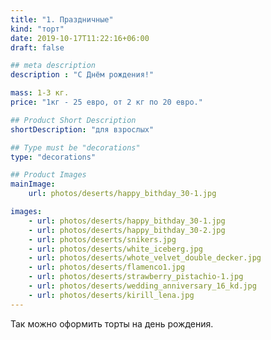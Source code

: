 ```yaml
---
title: "1. Праздничные"
kind: "торт"
date: 2019-10-17T11:22:16+06:00
draft: false

## meta description
description : "С Днём рождения!"

mass: 1-3 кг.
price: "1кг - 25 евро, от 2 кг по 20 евро."

## Product Short Description
shortDescription: "для взрослых"

## Type must be "decorations"
type: "decorations"

## Product Images
mainImage:
    url: photos/deserts/happy_bithday_30-1.jpg

images:
    - url: photos/deserts/happy_bithday_30-1.jpg
    - url: photos/deserts/happy_bithday_30-2.jpg
    - url: photos/deserts/snikers.jpg
    - url: photos/deserts/white_iceberg.jpg
    - url: photos/deserts/whote_velvet_double_decker.jpg
    - url: photos/deserts/flamenco1.jpg
    - url: photos/deserts/strawberry_pistachio-1.jpg
    - url: photos/deserts/wedding_anniversary_16_kd.jpg
    - url: photos/deserts/kirill_lena.jpg
---
```


Так можно оформить торты на день рождения.
